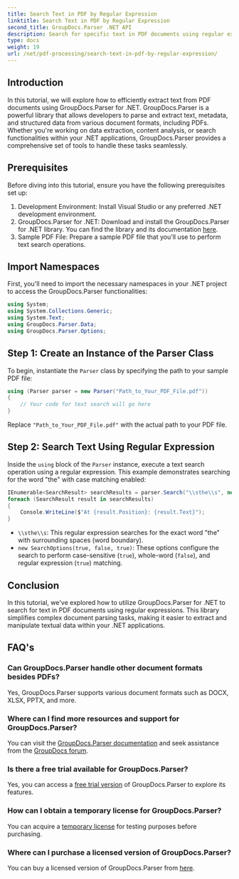 ```yaml
---
title: Search Text in PDF by Regular Expression
linktitle: Search Text in PDF by Regular Expression
second_title: GroupDocs.Parser .NET API
description: Search for specific text in PDF documents using regular expressions with GroupDocs.Parser. Extract, analyze, and manipulate PDF text effortlessly.
type: docs
weight: 19
url: /net/pdf-processing/search-text-in-pdf-by-regular-expression/
---
```

## Introduction
In this tutorial, we will explore how to efficiently extract text from PDF documents using GroupDocs.Parser for .NET. GroupDocs.Parser is a powerful library that allows developers to parse and extract text, metadata, and structured data from various document formats, including PDFs. Whether you're working on data extraction, content analysis, or search functionalities within your .NET applications, GroupDocs.Parser provides a comprehensive set of tools to handle these tasks seamlessly.
## Prerequisites
Before diving into this tutorial, ensure you have the following prerequisites set up:
1. Development Environment: Install Visual Studio or any preferred .NET development environment.
2. GroupDocs.Parser for .NET: Download and install the GroupDocs.Parser for .NET library. You can find the library and its documentation [here](https://releases.groupdocs.com/parser/net/).
3. Sample PDF File: Prepare a sample PDF file that you'll use to perform text search operations.

## Import Namespaces
First, you'll need to import the necessary namespaces in your .NET project to access the GroupDocs.Parser functionalities:
```csharp
using System;
using System.Collections.Generic;
using System.Text;
using GroupDocs.Parser.Data;
using GroupDocs.Parser.Options;
```
## Step 1: Create an Instance of the Parser Class
To begin, instantiate the `Parser` class by specifying the path to your sample PDF file:
```csharp
using (Parser parser = new Parser("Path_to_Your_PDF_File.pdf"))
{
    // Your code for text search will go here
}
```
Replace `"Path_to_Your_PDF_File.pdf"` with the actual path to your PDF file.
## Step 2: Search Text Using Regular Expression
Inside the `using` block of the `Parser` instance, execute a text search operation using a regular expression. This example demonstrates searching for the word "the" with case matching enabled:
```csharp
IEnumerable<SearchResult> searchResults = parser.Search("\\sthe\\s", new SearchOptions(true, false, true));
foreach (SearchResult result in searchResults)
{
    Console.WriteLine($"At {result.Position}: {result.Text}");
}
```
- `\\sthe\\s`: This regular expression searches for the exact word "the" with surrounding spaces (word boundary).
- `new SearchOptions(true, false, true)`: These options configure the search to perform case-sensitive (`true`), whole-word (`false`), and regular expression (`true`) matching.

## Conclusion
In this tutorial, we've explored how to utilize GroupDocs.Parser for .NET to search for text in PDF documents using regular expressions. This library simplifies complex document parsing tasks, making it easier to extract and manipulate textual data within your .NET applications.

## FAQ's
### Can GroupDocs.Parser handle other document formats besides PDFs?
Yes, GroupDocs.Parser supports various document formats such as DOCX, XLSX, PPTX, and more.
### Where can I find more resources and support for GroupDocs.Parser?
You can visit the [GroupDocs.Parser documentation](https://reference.groupdocs.com/parser/net/) and seek assistance from the [GroupDocs forum](https://forum.groupdocs.com/c/parser/17).
### Is there a free trial available for GroupDocs.Parser?
Yes, you can access a [free trial version](https://releases.groupdocs.com/) of GroupDocs.Parser to explore its features.
### How can I obtain a temporary license for GroupDocs.Parser?
You can acquire a [temporary license](https://purchase.groupdocs.com/temporary-license/) for testing purposes before purchasing.
### Where can I purchase a licensed version of GroupDocs.Parser?
You can buy a licensed version of GroupDocs.Parser from [here](https://purchase.groupdocs.com/buy).
